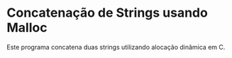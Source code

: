 # Concatenação de Strings usando Malloc

Este programa concatena duas strings utilizando alocação dinâmica em C.